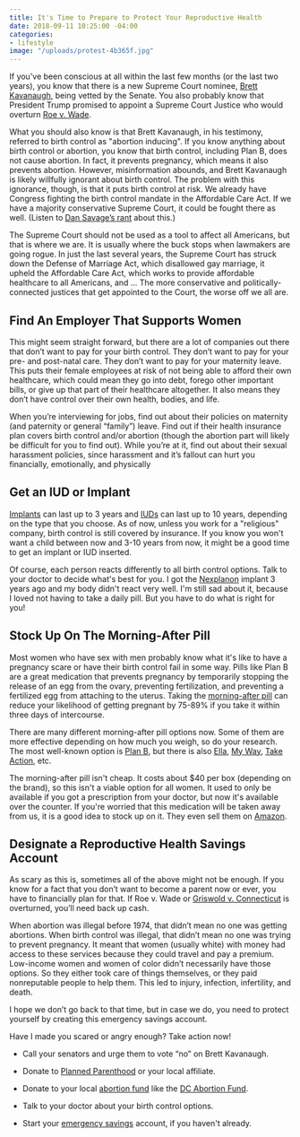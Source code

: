 ```yaml
---
title: It's Time to Prepare to Protect Your Reproductive Health
date: 2018-09-11 10:25:00 -04:00
categories:
- lifestyle
image: "/uploads/protest-4b365f.jpg"
---
```


If you've been conscious at all within the last few months (or the last two years), you know that there is a new Supreme Court nominee, [Brett Kavanaugh](https://www.cnn.com/2018/07/09/politics/kavanaugh-on-the-issues/index.html), being vetted by the Senate. You also probably know that President Trump promised to appoint a Supreme Court Justice who would overturn [Roe v. Wade](https://www.plannedparenthoodaction.org/issues/abortion/roe-v-wade). 

What you should also know is that Brett Kavanaugh, in his testimony, referred to birth control as "abortion inducing". If you know anything about birth control or abortion, you know that birth control, including Plan B, does not cause abortion. In fact, it prevents pregnancy, which means it also prevents abortion. However, misinformation abounds, and Brett Kavanaugh is likely willfully ignorant about birth control. The problem with this ignorance, though, is that it puts birth control at risk. We already have Congress fighting the birth control mandate in the Affordable Care Act. If we have a majority conservative Supreme Court, it could be fought there as well. (Listen to [Dan Savage’s rant](https://www.savagelovecast.com/episodes/620#.W5pqlZNKjBI) about this.)

The Supreme Court should not be used as a tool to affect all Americans, but that is where we are. It is usually where the buck stops when lawmakers are going rogue. In just the last several years, the Supreme Court has struck down the Defense of Marriage Act, which disallowed gay marriage, it upheld the Affordable Care Act, which works to provide affordable healthcare to all Americans, and ... The more conservative and politically-connected justices that get appointed to the Court, the worse off we all are. 

## Find An Employer That Supports Women

This might seem straight forward, but there are a lot of companies out there that don’t want to pay for your birth control. They don’t want to pay for your pre- and post-natal care. They don’t want to pay for your maternity leave. This puts their female employees at risk of not being able to afford their own healthcare, which could mean they go into debt, forego other important bills, or give up that part of their healthcare altogether. It also means they don’t have control over their own health, bodies, and life.

When you’re interviewing for jobs, find out about their policies on maternity (and paternity or general “family”) leave. Find out if their health insurance plan covers birth control and/or abortion (though the abortion part will likely be difficult for you to find out). While you’re at it, find out about their sexual harassment policies, since harassment and it’s fallout can hurt you financially, emotionally, and physically

## Get an IUD or Implant

[Implants](https://www.plannedparenthood.org/learn/birth-control/birth-control-implant-implanon) can last up to 3 years and [IUDs](https://www.plannedparenthood.org/learn/birth-control/iud) can last up to 10 years, depending on the type that you choose. As of now, unless you work for a "religious" company, birth control is still covered by insurance. If you know you won't want a child between now and 3-10 years from now, it might be a good time to get an implant or IUD inserted. 

Of course, each person reacts differently to all birth control options. Talk to your doctor to decide what's best for you. I got the [Nexplanon](https://www.nexplanon.com/) implant 3 years ago and my body didn't react very well. I'm still sad about it, because I loved not having to take a daily pill. But you have to do what is right for you!

## Stock Up On The Morning-After Pill

Most women who have sex with men probably know what it's like to have a pregnancy scare or have their birth control fail in some way. Pills like Plan B are a great medication that prevents pregnancy by temporarily stopping the release of an egg from the ovary, preventing fertilization, and preventing a fertilized egg from attaching to the uterus. Taking the [morning-after pill](https://www.plannedparenthood.org/learn/morning-after-pill-emergency-contraception/whats-plan-b-morning-after-pill) can reduce your likelihood of getting pregnant by 75-89% if you take it within three days of intercourse. 

There are many different morning-after pill options now. Some of them are more effective depending on how much you weigh, so do your research. The most well-known option is [Plan B](https://www.planbonestep.com/), but there is also [Ella](https://www.ellanow.com/), [My Way](http://mywaypill.com/), [Take Action](http://www.takeaction-ec.com/), etc.

The morning-after pill isn't cheap. It costs about $40 per box (depending on the brand), so this isn't a viable option for all women. It used to only be available if you got a prescription from your doctor, but now it's available over the counter. If you're worried that this medication will be taken away from us, it is a good idea to stock up on it. They even sell them on [Amazon](https://www.amazon.com/s/ref=nb_sb_noss_1?url=search-alias%3Daps&field-keywords=morning\+after\+pill).

## Designate a Reproductive Health Savings Account

As scary as this is, sometimes all of the above might not be enough. If you know for a fact that you don’t want to become a parent now or ever, you have to financially plan for that. If Roe v. Wade or [Griswold v. Connecticut](https://www.plannedparenthoodaction.org/issues/birth-control/griswold-v-connecticut) is overturned, you’ll need back up cash.

When abortion was illegal before 1974, that didn’t mean no one was getting abortions. When birth control was illegal, that didn’t mean no one was trying to prevent pregnancy. It meant that women (usually white) with money had access to these services because they could travel and pay a premium. Low-income women and women of color didn’t necessarily have those options. So they either took care of things themselves, or they paid nonreputable people to help them. This led to injury, infection, infertility, and death.

I hope we don’t go back to that time, but in case we do, you need to protect yourself by creating this emergency savings account.

Have I made you scared or angry enough? Take action now!

* Call your senators and urge them to vote “no” on Brett Kavanaugh.

* Donate to [Planned Parenthood](https://www.plannedparenthood.org/) or your local affiliate.

* Donate to your local [abortion fund](https://abortionfunds.org/) like the [DC Abortion Fund](https://dcabortionfund.org/).

* Talk to your doctor about your birth control options.

* Start your [emergency savings](https://www.maggiegermano.com/blog/you-need-an-emergency-fund) account, if you haven't already.